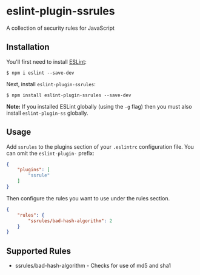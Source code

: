 # eslint-plugin-ssrules

A collection of security rules for JavaScript

## Installation

You'll first need to install [ESLint](http://eslint.org):

```
$ npm i eslint --save-dev
```

Next, install `eslint-plugin-ssrules`:

```
$ npm install eslint-plugin-ssrules --save-dev
```

**Note:** If you installed ESLint globally (using the `-g` flag) then you must also install `eslint-plugin-ss` globally.

## Usage

Add `ssrules` to the plugins section of your `.eslintrc` configuration file. You can omit the `eslint-plugin-` prefix:

```json
{
    "plugins": [
        "ssrule"
    ]
}
```


Then configure the rules you want to use under the rules section.

```json
{
    "rules": {
        "ssrules/bad-hash-algorithm": 2
    }
}
```

## Supported Rules

- ssrules/bad-hash-algorithm - Checks for use of md5 and sha1





